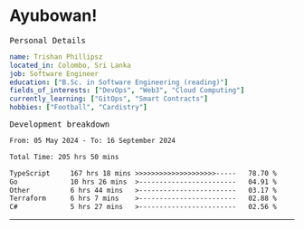 # Ayubowan!

<samp>Personal Details</samp>

```yaml
name: Trishan Phillipsz
located_in: Colombo, Sri Lanka
job: Software Engineer
education: ["B.Sc. in Software Engineering (reading)"]
fields_of_interests: ["DevOps", "Web3", "Cloud Computing"]
currently_learning: ["GitOps", "Smart Contracts"]
hobbies: ["Football", "Cardistry"]
```

<samp>Development breakdown</samp>

<!--START_SECTION:waka-->

```txt
From: 05 May 2024 - To: 16 September 2024

Total Time: 205 hrs 50 mins

TypeScript     167 hrs 18 mins >>>>>>>>>>>>>>>>>>>>-----   78.70 %
Go             10 hrs 26 mins  >------------------------   04.91 %
Other          6 hrs 44 mins   >------------------------   03.17 %
Terraform      6 hrs 7 mins    >------------------------   02.88 %
C#             5 hrs 27 mins   >------------------------   02.56 %
```

<!--END_SECTION:waka-->

---
